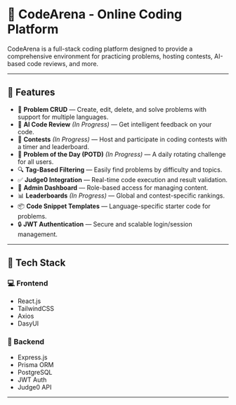 # 🧠 CodeArena - Online Coding Platform

CodeArena is a full-stack coding platform designed to provide a comprehensive environment for practicing problems, hosting contests, AI-based code reviews, and more.

---

## 🚀 Features

- 📝 **Problem CRUD** — Create, edit, delete, and solve problems with support for multiple languages.
- 🧠 **AI Code Review** *(In Progress)* — Get intelligent feedback on your code.
- 🏁 **Contests** *(In Progress)* — Host and participate in coding contests with a timer and leaderboard.
- 🌟 **Problem of the Day (POTD)** *(In Progress)* — A daily rotating challenge for all users.
- 🔍 **Tag-Based Filtering** — Easily find problems by difficulty and topics.
- ✅ **Judge0 Integration** — Real-time code execution and result validation.
- 👤 **Admin Dashboard** — Role-based access for managing content.
- 📊 **Leaderboards** *(In Progress)* — Global and contest-specific rankings.
- 📦 **Code Snippet Templates** — Language-specific starter code for problems.
- 🔒 **JWT Authentication** — Secure and scalable login/session management.

---

## 🧱 Tech Stack

### 💻 Frontend
- React.js
- TailwindCSS
- Axios
- DasyUI

### 🔧 Backend
- Express.js
- Prisma ORM
- PostgreSQL
- JWT Auth
- Judge0 API

---

